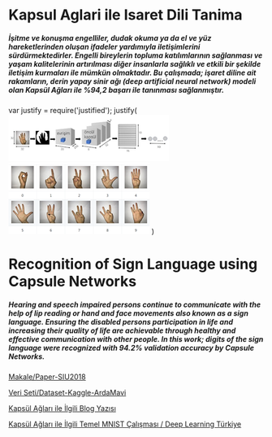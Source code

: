 # Kapsul Aglari ile Isaret Dili Tanima
##### İşitme ve konuşma engelliler, dudak okuma ya da el ve yüz hareketlerinden oluşan ifadeler yardımıyla iletişimlerini sürdürmektedirler. Engelli bireylerin topluma katılımlarının sağlanması ve yaşam kalitelerinin artırılması diğer insanlarla sağlıklı ve etkili bir şekilde iletişim kurmaları ile mümkün olmaktadır. Bu çalışmada; işaret diline ait rakamların, derin yapay sinir ağı (deep artificial neural network) modeli olan Kapsül Ağları ile **%94,2** başarı ile tanınması sağlanmıştır. 
var justify = require('justified');
justify(
![İşaret Dili Tanıma için Kapsül Modeli / Sign Language using Capsule Networks](ModelImage.png)
![Veri Seti / Dataset](Dataset.png)
)
# Recognition of Sign Language using Capsule Networks
##### Hearing and speech impaired persons continue to communicate with the help of lip reading or hand and face movements also known as a sign language. Ensuring the disabled persons participation in life and increasing their quality of life are achievable through healthy and effective communication with other people. In this work; digits of the sign language were recognized with **94.2%** validation accuracy by Capsule Networks.

[Makale/Paper-SIU2018](http://www.siu2018.org/)

[Veri Seti/Dataset-Kaggle-ArdaMavi](https://www.kaggle.com/ardamavi/sign-language-digits-dataset)

[Kapsül Ağları ile İlgili Blog Yazısı](https://medium.com/@ayyucekizrak)

[Kapsül Ağları ile İlgili Temel MNIST Çalışması / Deep Learning Türkiye](https://github.com/deeplearningturkiye/kapsul-agi-capsule-network)




